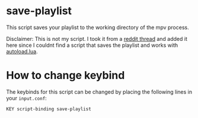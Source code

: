 # save-playlist
This script saves your playlist to the working directory of the mpv process.

Disclaimer: This is not my script. I took it from a [reddit thread](https://www.reddit.com/r/mpv/comments/ax925a/comment/emhpie3/?utm_source=share&utm_medium=web2x&context=3) and added it here since I couldnt find a script that saves the playlist and works with [autoload.lua](https://github.com/mpv-player/mpv/blob/master/TOOLS/lua/autoload.lua).

# How to change keybind
The keybinds for this script can be changed by placing the following lines in your ``input.conf``:  
```
KEY script-binding save-playlist
```
